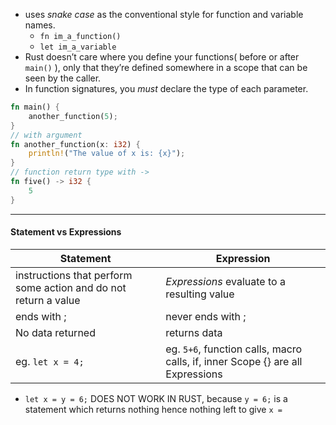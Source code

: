 - uses _snake case_ as the conventional style for function and variable names. 
	- `fn im_a_function()`
	- `let im_a_variable`
- Rust doesn’t care where you define your functions( before or after `main()` ), only that they’re defined somewhere in a scope that can be seen by the caller.
- In function signatures, you _must_ declare the type of each parameter.
```rust
fn main() {
    another_function(5);
}
// with argument
fn another_function(x: i32) {
    println!("The value of x is: {x}");
}
// function return type with ->
fn five() -> i32 {
    5
}
```

---
#### Statement vs Expressions
|Statement|Expression|
|---|---|
| instructions that perform some action and do not return a value|_Expressions_ evaluate to a resulting value|
|ends with ;|never ends with ;|
|No data returned| returns data|
|eg. `let x = 4;`|eg. `5+6`, function calls, macro calls, if, inner Scope {} are all Expressions|
- `let x = y = 6;` DOES NOT WORK IN RUST, because `y = 6;` is a statement which returns nothing hence nothing left to give `x = `